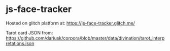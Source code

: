 # js-face-tracker

Hosted on glitch platform at: https://js-face-tracker.glitch.me/

Tarot card JSON from: https://github.com/dariusk/corpora/blob/master/data/divination/tarot_interpretations.json